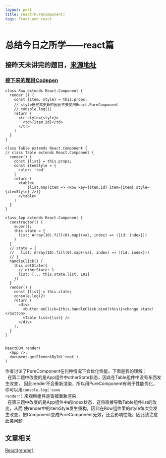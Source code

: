 ```yaml
---
layout: post
title: react(PureComponent)
tags: Front-end react
---
```


# 总结今日之所学——react篇

## 接昨天未讲完的题目，<a href="https://mp.weixin.qq.com/s/05SWQW7XeHHsk4QvACiMeA" target="_blank">来源地址</a>

### <a href="https://codepen.io/zjgyb/pen/wpjZRX" target="_blank">接下来的题目Codepen</a>
``` react
class Row extends React.Component {
  render () {
    const {item, style} = this.props;
    // style是经常更新的因此不要使用React.PureComponent
    // console.log(1)
    return (
      <tr style={style}>
        <td>{item.id}</td>
      </tr>
    )
  }
}
  
class Table extends React.Component {
// class Table extends React.Component {
  render() {
    const {list} = this.props;
    const itemStyle = {
      color: 'red'
    }
    return (
      <table>
          {list.map(item => <Row key={item.id} item={item} style={itemStyle} />)}
      </table>
    )
  }
}
  
class App extends React.Component {
  constructor() {
    super();
    this.state = {
      list: Array(10).fill(0).map((val, index) => ({id: index}))
    }
  }
  // state = {
  //   list: Array(10).fill(0).map((val, index) => ({id: index}))
  // }  
  handleClick() {
    this.setState({
      // otherState: 1
      list: [... this.state.list, 101]
    })
  }
  render() {
    const {list} = this.state;
    console.log(2)
    return (
      <div>
        <button onClick={this.handleClick.bind(this)}>change state!</button>
        <Table list={list} />
      </div>
    );
  }
}


ReactDOM.render(
  <App />,
  document.getElementById('root')
)
 ```
 作者讨论了PureComponent在何种情况下会优化性能，下面是我的理解：<br />
 &nbsp;&nbsp;在第二题中改变的是App组件中otherState状态，因此在Table组件中没有东西发生改变，
 因此render不会重新渲染，所以用PureComponent有利于性能优化，你可以用<code>console.log('sone render')</code> 来观察组件是否被重新渲染<br />
  &nbsp;&nbsp;在第三题中改变的是App组件中的index状态，这将直接导致Table组件list的改变，从而
  使render中的itemStyle发生重构，因此在Row组件里的style每次会发生改变，把Component变成PureComponent无效，还会影响性能，因此该注意此类问题<br />
  ## 文章相关
  <a href="https://zjgyb.github.io/2018-01-11-React(render)/" target="_blank">React(render)</a>
